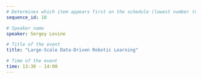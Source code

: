 ```yaml
---
# Determines which item appears first on the schedule (lowest number (0) appears first)
sequence_id: 10

# Speaker name
speaker: Sergey Levine

# Title of the event
title: "Large-Scale Data-Driven Robotic Learning"

# Time of the event
time: 13:30 - 14:00
---
```


